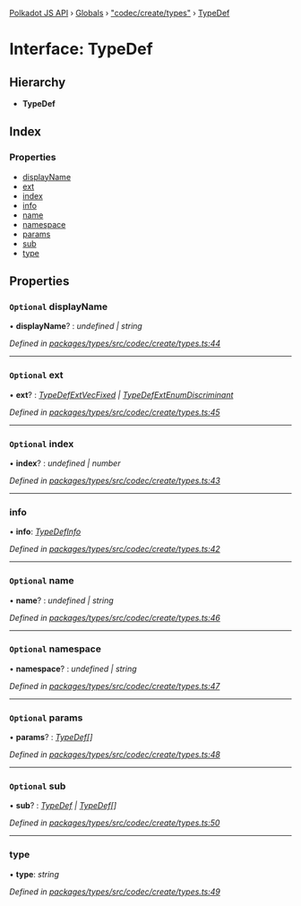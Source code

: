 [Polkadot JS API](../README.md) › [Globals](../globals.md) › ["codec/create/types"](../modules/_codec_create_types_.md) › [TypeDef](_codec_create_types_.typedef.md)

# Interface: TypeDef

## Hierarchy

* **TypeDef**

## Index

### Properties

* [displayName](_codec_create_types_.typedef.md#optional-displayname)
* [ext](_codec_create_types_.typedef.md#optional-ext)
* [index](_codec_create_types_.typedef.md#optional-index)
* [info](_codec_create_types_.typedef.md#info)
* [name](_codec_create_types_.typedef.md#optional-name)
* [namespace](_codec_create_types_.typedef.md#optional-namespace)
* [params](_codec_create_types_.typedef.md#optional-params)
* [sub](_codec_create_types_.typedef.md#optional-sub)
* [type](_codec_create_types_.typedef.md#type)

## Properties

### `Optional` displayName

• **displayName**? : *undefined | string*

*Defined in [packages/types/src/codec/create/types.ts:44](https://github.com/polkadot-js/api/blob/47d0e68f7d/packages/types/src/codec/create/types.ts#L44)*

___

### `Optional` ext

• **ext**? : *[TypeDefExtVecFixed](_codec_create_types_.typedefextvecfixed.md) | [TypeDefExtEnumDiscriminant](_codec_create_types_.typedefextenumdiscriminant.md)*

*Defined in [packages/types/src/codec/create/types.ts:45](https://github.com/polkadot-js/api/blob/47d0e68f7d/packages/types/src/codec/create/types.ts#L45)*

___

### `Optional` index

• **index**? : *undefined | number*

*Defined in [packages/types/src/codec/create/types.ts:43](https://github.com/polkadot-js/api/blob/47d0e68f7d/packages/types/src/codec/create/types.ts#L43)*

___

###  info

• **info**: *[TypeDefInfo](../enums/_codec_create_types_.typedefinfo.md)*

*Defined in [packages/types/src/codec/create/types.ts:42](https://github.com/polkadot-js/api/blob/47d0e68f7d/packages/types/src/codec/create/types.ts#L42)*

___

### `Optional` name

• **name**? : *undefined | string*

*Defined in [packages/types/src/codec/create/types.ts:46](https://github.com/polkadot-js/api/blob/47d0e68f7d/packages/types/src/codec/create/types.ts#L46)*

___

### `Optional` namespace

• **namespace**? : *undefined | string*

*Defined in [packages/types/src/codec/create/types.ts:47](https://github.com/polkadot-js/api/blob/47d0e68f7d/packages/types/src/codec/create/types.ts#L47)*

___

### `Optional` params

• **params**? : *[TypeDef](_codec_create_types_.typedef.md)[]*

*Defined in [packages/types/src/codec/create/types.ts:48](https://github.com/polkadot-js/api/blob/47d0e68f7d/packages/types/src/codec/create/types.ts#L48)*

___

### `Optional` sub

• **sub**? : *[TypeDef](_codec_create_types_.typedef.md) | [TypeDef](_codec_create_types_.typedef.md)[]*

*Defined in [packages/types/src/codec/create/types.ts:50](https://github.com/polkadot-js/api/blob/47d0e68f7d/packages/types/src/codec/create/types.ts#L50)*

___

###  type

• **type**: *string*

*Defined in [packages/types/src/codec/create/types.ts:49](https://github.com/polkadot-js/api/blob/47d0e68f7d/packages/types/src/codec/create/types.ts#L49)*
